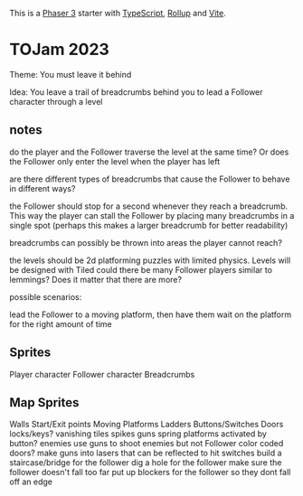 This is a [Phaser 3](https://github.com/photonstorm/phaser) starter with [TypeScript](https://www.typescriptlang.org/), [Rollup](https://rollupjs.org) and [Vite](https://vitejs.dev/).

# TOJam 2023

Theme: You must leave it behind

Idea: You leave a trail of breadcrumbs behind you to lead a Follower character through a level

## notes

do the player and the Follower traverse the level at the same time? Or does the Follower only enter the level when the player has left

are there different types of breadcrumbs that cause the Follower to behave in different ways?

the Follower should stop for a second whenever they reach a breadcrumb. This way the player can stall the Follower by placing many breadcrumbs in a single spot (perhaps this makes a larger breadcrumb for better readability)

breadcrumbs can possibly be thrown into areas the player cannot reach?

the levels should be 2d platforming puzzles with limited physics. Levels will be designed with Tiled
could there be many Follower players similar to lemmings? Does it matter that there are more?

possible scenarios:

lead the Follower to a moving platform, then have them wait on the platform for the right amount of time

## Sprites

Player character
Follower character
Breadcrumbs

## Map Sprites

Walls
Start/Exit points
Moving Platforms
Ladders
Buttons/Switches
Doors
locks/keys?
vanishing tiles
spikes
guns
spring platforms activated by button?
enemies
use guns to shoot enemies but not Follower
color coded doors?
make guns into lasers that can be reflected to hit switches
build a staircase/bridge for the follower
dig a hole for the follower
make sure the follower doesn't fall too far
put up blockers for the follower so they dont fall off an edge
